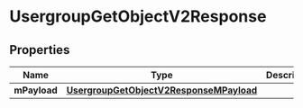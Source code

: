 
# UsergroupGetObjectV2Response

## Properties
| Name | Type | Description | Notes |
| ------------ | ------------- | ------------- | ------------- |
| **mPayload** | [**UsergroupGetObjectV2ResponseMPayload**](UsergroupGetObjectV2ResponseMPayload.md) |  |  |



